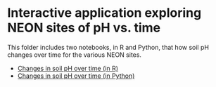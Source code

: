 # Interactive application exploring NEON sites of pH vs. time

This folder includes two notebooks, in R and Python, that how soil pH changes over time for the various NEON sites.
 
- [Changes in soil pH over time (in R)](https://github.com/microbiomedata/notebook_hackathons/blob/main/NEON_ph_by_time/R/NEON_data_exploration.md)
- [Changes in soil pH over time (in Python)](https://nbviewer.org/github/microbiomedata/notebook_hackathons/blob/main/NEON_ph_by_time/python/neon_time_series_data_with_map.ipynb)
